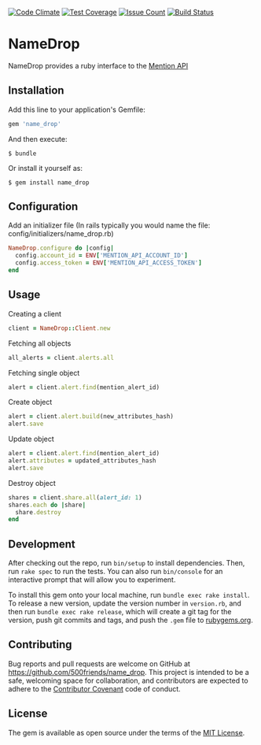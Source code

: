 [![Code Climate](https://codeclimate.com/github/500friends/name_drop/badges/gpa.svg)](https://codeclimate.com/github/500friends/name_drop)
[![Test Coverage](https://codeclimate.com/github/500friends/name_drop/badges/coverage.svg)](https://codeclimate.com/github/500friends/name_drop/coverage)
[![Issue Count](https://codeclimate.com/github/500friends/name_drop/badges/issue_count.svg)](https://codeclimate.com/github/500friends/name_drop)
[![Build Status](https://travis-ci.org/500friends/name_drop.svg?branch=master)](https://travis-ci.org/500friends/name_drop)

# NameDrop

NameDrop provides a ruby interface to the [Mention API](https://dev.mention.com/current/index.html)

## Installation

Add this line to your application's Gemfile:

```ruby
gem 'name_drop'
```

And then execute:

    $ bundle

Or install it yourself as:

    $ gem install name_drop
## Configuration
Add an initializer file
(In rails typically you would name the file: config/initializers/name_drop.rb)

```ruby
NameDrop.configure do |config|
  config.account_id = ENV['MENTION_API_ACCOUNT_ID']
  config.access_token = ENV['MENTION_API_ACCESS_TOKEN']
end
```


## Usage

Creating a client
```ruby
client = NameDrop::Client.new
```

Fetching all objects
```ruby
all_alerts = client.alerts.all
```

Fetching single object
```ruby
alert = client.alert.find(mention_alert_id)
```

Create object
```ruby
alert = client.alert.build(new_attributes_hash)
alert.save
```

Update object
```ruby
alert = client.alert.find(mention_alert_id)
alert.attributes = updated_attributes_hash
alert.save
```

Destroy object
```ruby
shares = client.share.all(alert_id: 1)
shares.each do |share|
  share.destroy
end
```

## Development

After checking out the repo, run `bin/setup` to install dependencies. Then, run `rake spec` to run the tests. You can also run `bin/console` for an interactive prompt that will allow you to experiment.

To install this gem onto your local machine, run `bundle exec rake install`. To release a new version, update the version number in `version.rb`, and then run `bundle exec rake release`, which will create a git tag for the version, push git commits and tags, and push the `.gem` file to [rubygems.org](https://rubygems.org).

## Contributing

Bug reports and pull requests are welcome on GitHub at https://github.com/500friends/name_drop. This project is intended to be a safe, welcoming space for collaboration, and contributors are expected to adhere to the [Contributor Covenant](http://contributor-covenant.org) code of conduct.


## License

The gem is available as open source under the terms of the [MIT License](http://opensource.org/licenses/MIT).


